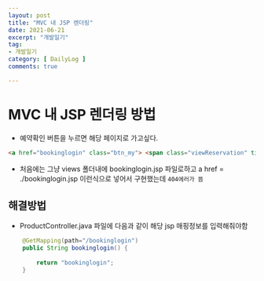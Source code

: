 ```yaml
---
layout: post
title: "MVC 내 JSP 렌더링"
date: 2021-06-21
excerpt: "개발일기"
tag:
- 개발일기
category: [ DailyLog ]
comments: true

---
```



# MVC 내 JSP 렌더링 방법

- 예약확인 버튼을 누르면 해당 페이지로 가고싶다.

```html
<a href="bookinglogin" class="btn_my"> <span class="viewReservation" title="예약확인">예약확인</span> </a>
```

- 처음에는 그냥 views 폴더내에 bookinglogin.jsp 파일로하고 a href = ./bookinglogin.jsp 이런식으로 넣어서 구현했는데 `404에러가 뜸`


## 해결방법

- ProductController.java 파일에 다음과 같이 해당 jsp 매핑정보를 입력해줘야함

```java
	@GetMapping(path="/bookinglogin")
	public String bookinglogin() {
		
		return "bookinglogin";
	}
```





